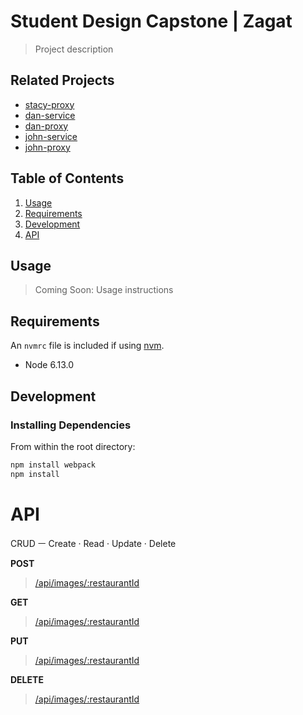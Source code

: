 # Student Design Capstone | Zagat

> Project description

## Related Projects

  - [stacy-proxy](https://github.com/HRR42-SDC4/stacy-proxy)
  - [dan-service](https://github.com/HRR42-SDC4/dan-service)
  - [dan-proxy](https://github.com/HRR42-SDC4/dan-proxy)
  - [john-service](https://github.com/HRR42-SDC4/john-service)
  - [john-proxy](https://github.com/HRR42-SDC4/john-proxy)

## Table of Contents

1. [Usage](#Usage)
1. [Requirements](#requirements)
1. [Development](#development)
1. [API](#api)

## Usage

> Coming Soon: Usage instructions

## Requirements

An `nvmrc` file is included if using [nvm](https://github.com/creationix/nvm).

- Node 6.13.0

## Development

### Installing Dependencies

From within the root directory:

```sh
npm install webpack
npm install
```


# API

CRUD ㅡ Create · Read · Update · Delete


**POST**

> [/api/images/:restaurantId](http://localhost:3001/api/images/:restaurantId)

**GET**

> [/api/images/:restaurantId](http://localhost:3001/api/images/:restaurantId)

**PUT**

> [/api/images/:restaurantId](http://localhost:3001/api/images/:restaurantId)

**DELETE**

> [/api/images/:restaurantId](http://localhost:3001/api/images/:restaurantId)

